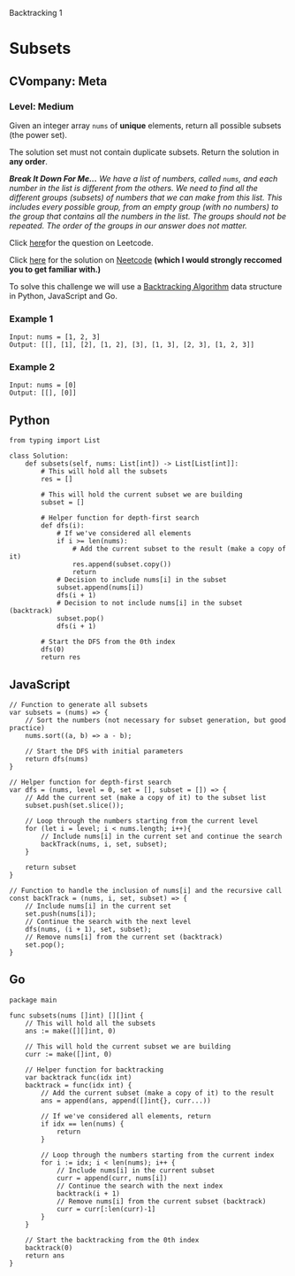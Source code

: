 Backtracking 1
# Subsets
## CVompany: Meta
### Level: Medium

Given an integer array `nums` of **unique** elements, return all possible subsets (the power set).

The solution set must not contain duplicate subsets. Return the solution in **any order**.

***Break It Down For Me...***
*We have a list of numbers, called `nums`, and each number in the list is different from the others.*
*We need to find all the different groups (subsets) of numbers that we can make from this list.*
*This includes every possible group, from an empty group (with no numbers) to the group that contains all the numbers in the list.*
*The groups should not be repeated.*
*The order of the groups in our answer does not matter.*

Click [here](https://leetcode.com/problems/subsets/description/)for the question on Leetcode.

Click [here](https://www.youtube.com/watch?v=REOH22Xwdkk) for the solution on [Neetcode](https://neetcode.io/) **(which I would strongly reccomed you to get familiar with.)**

To solve this challenge we will use a [Backtracking Algorithm](https://www.simplilearn.com/tutorials/data-structure-tutorial/backtracking-algorithm#:~:text=Backtracking%20is%20an%20algorithmic%20technique,meet%20them%20will%20be%20removed.) data structure in Python, JavaScript and Go.

### Example 1
```
Input: nums = [1, 2, 3]
Output: [[], [1], [2], [1, 2], [3], [1, 3], [2, 3], [1, 2, 3]]
```

### Example 2
```
Input: nums = [0]
Output: [[], [0]]
```

## Python
```
from typing import List

class Solution:
    def subsets(self, nums: List[int]) -> List[List[int]]:
        # This will hold all the subsets
        res = []

        # This will hold the current subset we are building
        subset = []

        # Helper function for depth-first search
        def dfs(i):
            # If we've considered all elements
            if i >= len(nums):
                # Add the current subset to the result (make a copy of it)
                res.append(subset.copy())
                return
            # Decision to include nums[i] in the subset
            subset.append(nums[i])
            dfs(i + 1)
            # Decision to not include nums[i] in the subset (backtrack)
            subset.pop()
            dfs(i + 1)

        # Start the DFS from the 0th index
        dfs(0)
        return res
```

## JavaScript
```
// Function to generate all subsets
var subsets = (nums) => {
    // Sort the numbers (not necessary for subset generation, but good practice)
    nums.sort((a, b) => a - b);

    // Start the DFS with initial parameters
    return dfs(nums)
}

// Helper function for depth-first search
var dfs = (nums, level = 0, set = [], subset = []) => {
    // Add the current set (make a copy of it) to the subset list
    subset.push(set.slice());

    // Loop through the numbers starting from the current level
    for (let i = level; i < nums.length; i++){
        // Include nums[i] in the current set and continue the search
        backTrack(nums, i, set, subset);
    }

    return subset
}

// Function to handle the inclusion of nums[i] and the recursive call
const backTrack = (nums, i, set, subset) => {
    // Include nums[i] in the current set
    set.push(nums[i]);
    // Continue the search with the next level
    dfs(nums, (i + 1), set, subset);
    // Remove nums[i] from the current set (backtrack)
    set.pop();
}
```

## Go
```
package main

func subsets(nums []int) [][]int {
    // This will hold all the subsets
    ans := make([][]int, 0)
    
    // This will hold the current subset we are building
    curr := make([]int, 0)
    
    // Helper function for backtracking
    var backtrack func(idx int)
    backtrack = func(idx int) {
        // Add the current subset (make a copy of it) to the result
        ans = append(ans, append([]int{}, curr...))
        
        // If we've considered all elements, return
        if idx == len(nums) {
            return
        }
        
        // Loop through the numbers starting from the current index
        for i := idx; i < len(nums); i++ {
            // Include nums[i] in the current subset
            curr = append(curr, nums[i])
            // Continue the search with the next index
            backtrack(i + 1)
            // Remove nums[i] from the current subset (backtrack)
            curr = curr[:len(curr)-1]
        }
    }
    
    // Start the backtracking from the 0th index
    backtrack(0)
    return ans
}
```